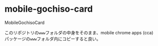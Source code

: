 mobile-gochiso-card
===================

MobileGochisoCard

このリポジトリの`www`フォルダの中身をそのまま、mobile chrome apps (cca) パッケージの`www`フォルダ内にコピーすると良い。
